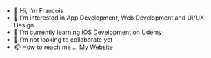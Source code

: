 - 👋 Hi, I’m Francois
- 👀 I’m interested in App Development, Web Development and UI/UX Design
- 🌱 I’m currently learning iOS Development on Udemy
- 💞️ I’m not looking to collaborate yet
- 📫 How to reach me ... [My Website](www.jolasjunction.com)

<!---
mojo35/mojo35 is a ✨ special ✨ repository because its `README.md` (this file) appears on your GitHub profile.
You can click the Preview link to take a look at your changes.
--->
